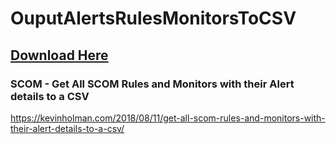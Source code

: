 # OuputAlertsRulesMonitorsToCSV

## [Download Here][Download]

[Download]: https://github.com/thekevinholman/OuputAlertsRulesMonitorsToCSV/archive/master.zip

### SCOM - Get All SCOM Rules and Monitors with their Alert details to a CSV

https://kevinholman.com/2018/08/11/get-all-scom-rules-and-monitors-with-their-alert-details-to-a-csv/
